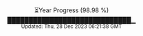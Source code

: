 <p align="center">
⏳Year Progress (98.98 %) <br>
█████████████████████████████▁ <br>
<sub>Updated: Thu, 28 Dec 2023 06:21:38 GMT</sub>
</p>

